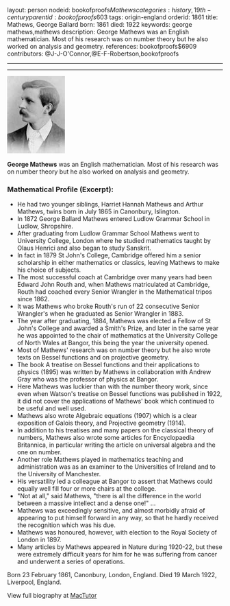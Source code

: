 layout: person
nodeid: bookofproofs$Mathews
categories: history,19th-century
parentid: bookofproofs$603
tags: origin-england
orderid: 1861
title: Mathews, George Ballard
born: 1861
died: 1922
keywords: george mathews,mathews
description: George Mathews was an English mathematician. Most of his research was on number theory but he also worked on analysis and geometry.
references: bookofproofs$6909
contributors: @J-J-O'Connor,@E-F-Robertson,bookofproofs

---



---

![Mathews.jpg](https://github.com/bookofproofs/bookofproofs.github.io/blob/main/_sources/_assets/images/portraits/Mathews.jpg?raw=true)

**George Mathews** was an English mathematician. Most of his research was on number theory but he also worked on analysis and geometry.

### Mathematical Profile (Excerpt):
* He had two younger siblings, Harriet Hannah Mathews and Arthur Mathews, twins born in July 1865 in Canonbury, Islington.
* In 1872 George Ballard Mathews entered Ludlow Grammar School in Ludlow, Shropshire.
* After graduating from Ludlow Grammar School Mathews went to University College, London where he studied mathematics taught by Olaus Henrici and also began to study Sanskrit.
* In fact in 1879 St John's College, Cambridge offered him a senior scholarship in either mathematics or classics, leaving Mathews to make his choice of subjects.
* The most successful coach at Cambridge over many years had been Edward John Routh and, when Mathews matriculated at Cambridge, Routh had coached every Senior Wrangler in the Mathematical tripos since 1862.
* It was Mathews who broke Routh's run of 22 consecutive Senior Wrangler's when he graduated as Senior Wrangler in 1883.
* The year after graduating, 1884, Mathews was elected a Fellow of St John's College and awarded a Smith's Prize, and later in the same year he was appointed to the chair of mathematics at the University College of North Wales at Bangor, this being the year the university opened.
* Most of Mathews' research was on number theory but he also wrote texts on Bessel functions and on projective geometry.
* The book A treatise on Bessel functions and their applications to physics (1895) was written by Mathews in collaboration with Andrew Gray who was the professor of physics at Bangor.
* Here Mathews was luckier than with the number theory work, since even when Watson's treatise on Bessel functions was published in 1922, it did not cover the applications of Mathews' book which continued to be useful and well used.
* Mathews also wrote Algebraic equations (1907) which is a clear exposition of Galois theory, and Projective geometry (1914).
* In addition to his treatises and many papers on the classical theory of numbers, Mathews also wrote some articles for Encyclopaedia Britannica, in particular writing the article on universal algebra and the one on number.
* Another role Mathews played in mathematics teaching and administration was as an examiner to the Universities of Ireland and to the University of Manchester.
* His versatility led a colleague at Bangor to assert that Mathews could equally well fill four or more chairs at the college.
* "Not at all," said Mathews, "there is all the difference in the world between a massive intellect and a dense one!" ...
* Mathews was exceedingly sensitive, and almost morbidly afraid of appearing to put himself forward in any way, so that he hardly received the recognition which was his due.
* Mathews was honoured, however, with election to the Royal Society of London in 1897.
* Many articles by Mathews appeared in Nature during 1920-22, but these were extremely difficult years for him for he was suffering from cancer and underwent a series of operations.

Born 23 February 1861, Canonbury, London, England. Died 19 March 1922, Liverpool, England.

View full biography at [MacTutor](https://mathshistory.st-andrews.ac.uk/Biographies/Mathews/)
